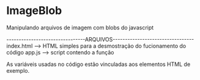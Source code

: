 # ImageBlob
Manipulando arquivos de imagem com blobs do javascript


--------------------------------ARQUIVOS---------------------------------
index.html --> HTML simples para a desmostração do fucionamento do código
app.js --> script contendo a função

As variáveis usadas no código estão vinculadas aos elementos HTML de exemplo.
